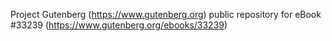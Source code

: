 Project Gutenberg (https://www.gutenberg.org) public repository for eBook #33239 (https://www.gutenberg.org/ebooks/33239)
